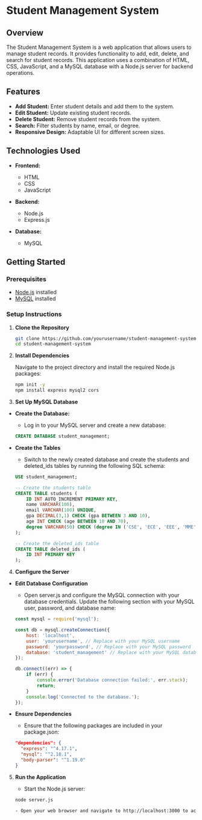 # Student Management System

## Overview

The Student Management System is a web application that allows users to manage student records. It provides functionality to add, edit, delete, and search for student records. This application uses a combination of HTML, CSS, JavaScript, and a MySQL database with a Node.js server for backend operations.

## Features

- **Add Student:** Enter student details and add them to the system.
- **Edit Student:** Update existing student records.
- **Delete Student:** Remove student records from the system.
- **Search:** Filter students by name, email, or degree.
- **Responsive Design:** Adaptable UI for different screen sizes.

## Technologies Used

- **Frontend:**
  - HTML
  - CSS
  - JavaScript

- **Backend:**
  - Node.js
  - Express.js

- **Database:**
  - MySQL

## Getting Started

### Prerequisites

- [Node.js](https://nodejs.org/) installed
- [MySQL](https://www.mysql.com/) installed

### Setup Instructions

1. **Clone the Repository**

   ```bash
   git clone https://github.com/yourusername/student-management-system.git
   cd student-management-system

2. **Install Dependencies**

   Navigate to the project directory and install the required Node.js packages:
   ```bash
   npm init -y
   npm install express mysql2 cors

4. **Set Up MySQL Database**
   
  - **Create the Database:**
    - Log in to your MySQL server and create a new database:
      
    ```sql
    CREATE DATABASE student_management;

  - **Create the Tables**
    - Switch to the newly created database and create the students and deleted_ids tables by running the following SQL schema:

    ```sql
    USE student_management;

    -- Create the students table
    CREATE TABLE students (
        ID INT AUTO_INCREMENT PRIMARY KEY,
        name VARCHAR(100),
        email VARCHAR(100) UNIQUE,
        gpa DECIMAL(3,1) CHECK (gpa BETWEEN 3 AND 10),
        age INT CHECK (age BETWEEN 10 AND 70),
        degree VARCHAR(50) CHECK (degree IN ('CSE', 'ECE', 'EEE', 'MME', 'ME', 'CE', 'CHE', 'BT', 'IT'))
    );
    
    -- Create the deleted_ids table
    CREATE TABLE deleted_ids (
        ID INT PRIMARY KEY
    );

4. **Configure the Server**

- **Edit Database Configuration**
  - Open server.js and configure the MySQL connection with your database credentials. Update the following section with your MySQL user, password, and database name:

  ```javascript
  const mysql = require('mysql');

  const db = mysql.createConnection({
      host: 'localhost',
      user: 'yourusername', // Replace with your MySQL username
      password: 'yourpassword', // Replace with your MySQL password
      database: 'student_management' // Replace with your MySQL database name
  });
  
  db.connect((err) => {
      if (err) {
          console.error('Database connection failed:', err.stack);
          return;
      }
      console.log('Connected to the database.');
  });

- **Ensure Dependencies**
  - Ensure that the following packages are included in your package.json:
  
  ```json
  "dependencies": {
    "express": "^4.17.1",
    "mysql": "^2.18.1",
    "body-parser": "^1.19.0"
  }

5. **Run the Application**
   - Start the Node.js server:

   ```bash
   node server.js

   - Open your web browser and navigate to http://localhost:3000 to access the application.
